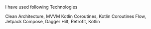 I have used following Technologies

Clean Architecture,
MVVM
Kotlin Coroutines,
Kotlin Coroutines Flow,
Jetpack Compose,
Dagger Hilt,
Retrofit,
Kotlin

